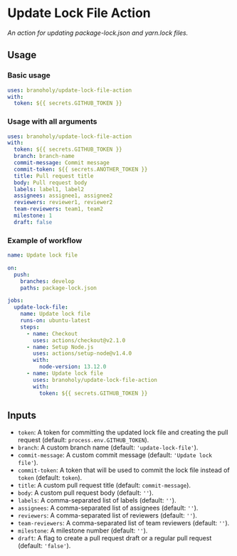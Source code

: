 # Update Lock File Action

_An action for updating package-lock.json and yarn.lock files._

## Usage

### Basic usage

```yaml
uses: branoholy/update-lock-file-action
with:
  token: ${{ secrets.GITHUB_TOKEN }}
```

### Usage with all arguments

```yaml
uses: branoholy/update-lock-file-action
with:
  token: ${{ secrets.GITHUB_TOKEN }}
  branch: branch-name
  commit-message: Commit message
  commit-token: ${{ secrets.ANOTHER_TOKEN }}
  title: Pull request title
  body: Pull request body
  labels: label1, label2
  assignees: assignee1, assignee2
  reviewers: reviewer1, reviewer2
  team-reviewers: team1, team2
  milestone: 1
  draft: false
```

### Example of workflow

```yaml
name: Update lock file

on:
  push:
    branches: develop
    paths: package-lock.json

jobs:
  update-lock-file:
    name: Update lock file
    runs-on: ubuntu-latest
    steps:
      - name: Checkout
        uses: actions/checkout@v2.1.0
      - name: Setup Node.js
        uses: actions/setup-node@v1.4.0
        with:
          node-version: 13.12.0
      - name: Update lock file
        uses: branoholy/update-lock-file-action
        with:
          token: ${{ secrets.GITHUB_TOKEN }}
```

## Inputs

- `token`: A token for committing the updated lock file and creating the pull request (default: `process.env.GITHUB_TOKEN`).
- `branch`: A custom branch name (default: `'update-lock-file'`).
- `commit-message`: A custom commit message (default: `'Update lock file'`).
- `commit-token`: A token that will be used to commit the lock file instead of `token` (default: `token`).
- `title`: A custom pull request title (default: `commit-message`).
- `body`: A custom pull request body (default: `''`).
- `labels`: A comma-separated list of labels (default: `''`).
- `assignees`: A comma-separated list of assignees (default: `''`).
- `reviewers`: A comma-separated list of reviewers (default: `''`).
- `team-reviewers`: A comma-separated list of team reviewers (default: `''`).
- `milestone`: A milestone number (default: `''`).
- `draft`: A flag to create a pull request draft or a regular pull request (default: `'false'`).
